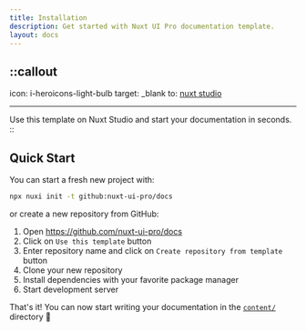 ```yaml
---
title: Installation
description: Get started with Nuxt UI Pro documentation template.
layout: docs
---
```


## ::callout

icon: i-heroicons-light-bulb target: \_blank to: [nuxt studio](https://nuxt.studio/themes/docs)

---

Use this template on Nuxt Studio and start your documentation in seconds. ::

## Quick Start

You can start a fresh new project with:

```bash [Terminal]
npx nuxi init -t github:nuxt-ui-pro/docs
```

or create a new repository from GitHub:

1. Open <https://github.com/nuxt-ui-pro/docs>
2. Click on `Use this template` button
3. Enter repository name and click on `Create repository from template` button
4. Clone your new repository
5. Install dependencies with your favorite package manager
6. Start development server

That's it! You can now start writing your documentation in the
[`content/`](https://content.nuxt.com/usage/content-directory) directory 🚀
